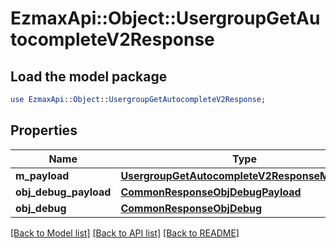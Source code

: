 # EzmaxApi::Object::UsergroupGetAutocompleteV2Response

## Load the model package
```perl
use EzmaxApi::Object::UsergroupGetAutocompleteV2Response;
```

## Properties
Name | Type | Description | Notes
------------ | ------------- | ------------- | -------------
**m_payload** | [**UsergroupGetAutocompleteV2ResponseMPayload**](UsergroupGetAutocompleteV2ResponseMPayload.md) |  | 
**obj_debug_payload** | [**CommonResponseObjDebugPayload**](CommonResponseObjDebugPayload.md) |  | [optional] 
**obj_debug** | [**CommonResponseObjDebug**](CommonResponseObjDebug.md) |  | [optional] 

[[Back to Model list]](../README.md#documentation-for-models) [[Back to API list]](../README.md#documentation-for-api-endpoints) [[Back to README]](../README.md)


